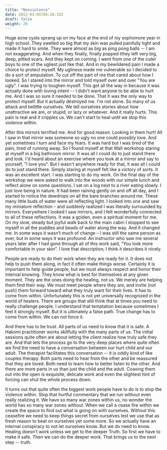 ```yaml
---
title: "Nonviolence"
date: 2022-03-01T05:26:15Z
draft: false
weight: 20
---
```


Huge acne cysts sprang up on my face at the end of my sophomore year in high school. They swelled so big that my skin was pulled painfully tight and made it hard to smile. They were almost as big as ping pong balls -- I am not exaggerating. And when they finally, finally popped tthey left very big, deep, pitted scars. And they kept on coming. I went from one of the cuter boys to one of the ugliest just like that. And in my bewildered pain I made a choice to protect myself. My ugliness made me vulnerable so I decided to do a sort of amputation. To cut off the part of me that cared about how I looked. So I stared into the mirror and told myself over and over "You are ugly". I was trying to toughen myself. This got all the way in because it was actually done with loving intent -- I didn't want anyone to be able to hurt me. And I was so sure it needed to be done. That it was the only way to protect myself. But it actually destroyed me. I'm not alone. So many of us attack and belittle ourselves. We tell ourselves stories about how unattractive we are, or stupid, or lazy or whatever. And it really hurts. This pain is real and it cripples us. We can't start to heal until we stop this violence within.

After this mirrors terrified me. And for good reason. Looking in them hurt! All I saw in that mirror was someone so ugly no one could possibly love. And yet sometimes I turn and face my fears. It was hard but I was tired of the pain, tired of running away. So I found myself at that Wall workshop staring at myself in a big bathroom mirror. It was all I could do to just stand there and look. I'd heard about an exercise where you look at a mirror and say to yourself, "I love you". But I wasn't anywhere ready for that, it was all I could do to just stand there. Simply staring at myself felt like a victory of sorts. It was an excellent start. I was starting to do my work. On the final day of the workshop we were asked to walk into the woods with our simple lunch and reflect alone on some questions. I sat on a log next to a river eating slowly. I just love being in nature. It had been raining gently on and off all day, and I started to notice the dewdrops on all the bare branches around me. These many little buds of water were all reflecting light. I looked into one and saw my miniature reflection – and suddenly realized I was literally surrounded by mirrors. Everywhere I looked I saw mirrors, and I felt wonderfully connected to all of these reflections. It was a golden, even a spiritual moment for me. On my slow, steady but joyful walk back to the main cabin I stopped to see myself in all the puddles and beads of water along the way. And it changed me. In some ways it wasn’t much of change – I was still the same person as ever, but in some ways it was profound. An instructor who saw me several years later after I had gone through all of this work said, “You look more comfortable in your skin”. I love that description; I think it describes it nicely.

People are ready to do their work when they are ready for it. It does not help to push them along, in fact it often make things worse. Certainly it is important to help guide people, but we must always respect and honor their internal knowing. They know what is best for themselves at any given moment. They are the ones doing the healing, not us. We merely are helping them find their way.  We must meet people where they are, and invite (not push) them forward toward what they truly want for their lives. It has to come from within. Unfortunately this is not yet universally recognized in the world of healers. There are groups that still think that at times you need to really challenge people. I understand that temptation because sometimes I feel it strongly myself. But it is ultimately a false path. True change has to come from within. We can not force it.

And there has to be trust. All parts of us need to know that it is safe. A Hakomi practitioner works skillfully with the many parts of us. The initial sessions quite often are about letting the client realize how truly safe they are. And that lets the process go to the very deep places where quite often we find the need to have a conversation between our hurt child and our adult. The therapist facilitates this conversation -- it is oddly kind of like couples therapy. Both parts need to hear from the other and be reassured that they are loved. Both need to learn how to better listen to the other. And there are more parts in us than just the child and the adult. Coaxing them out into the open is exquisite, delicate work and even the slightest hint of forcing can shut the whole process down.

It turns out that quite often the biggest work people have to do is to stop the violence within. Stop that hurtful commentary that we run without even really realizing it. We have so many war zones within us, no wonder the world has so many war zones without. When we call a cease fire within we create the space to find out what is going on with ourselves. Without this ceasefire we need to keep things secret from ourselves lest we use that as fresh reason to beat on ourselves yet some more. So we actually have an internal conspiracy to not let ourselves know. But we do need to know. Healing doesn't work unless we get to the deeper Truth. So first we have to make it safe. Then we can do the deeper work. That brings us to the next step -- truth.
